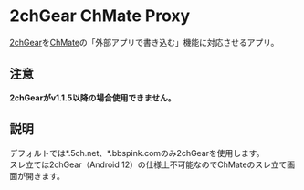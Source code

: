 # 2chGear ChMate Proxy

[2chGear](https://play.google.com/store/apps/details?id=jp.emprise.android.x2chGear)を[ChMate](https://play.google.com/store/apps/details?id=jp.co.airfront.android.a2chMate)の「外部アプリで書き込む」機能に対応させるアプリ。

## 注意

**2chGearがv1.1.5以降の場合使用できません。**

## 説明

デフォルトでは*.5ch.net、*.bbspink.comのみ2chGearを使用します。  
スレ立ては2chGear（Android 12）の仕様上不可能なのでChMateのスレ立て画面が開きます。
